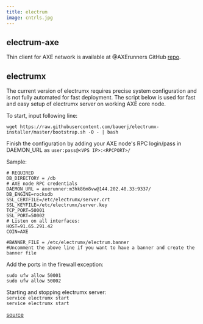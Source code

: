 ```yaml
---
title: electrum
image: cntrls.jpg
---
```

<h2>electrum-axe</h2>
Thin client for AXE network is available at @AXErunners GitHub <a href="https://github.com/AXErunners/electrum-axe">repo</a>.

<h2>electrumx</h2>
The current version of electrumx requires precise system configuration and is not fully automated for fast deployment. The script below is used for fast and easy setup of electrumx server on working AXE core node.

To start, input following line:
```
wget https://raw.githubusercontent.com/bauerj/electrumx-installer/master/bootstrap.sh -O - | bash
```

Finish the configuration by adding your AXE node's RPC login/pass in DAEMON_URL as `user:pass@<VPS IP>:<RPCPORT>/`

Sample:
```
# REQUIRED
DB_DIRECTORY = /db
# AXE node RPC credentials
DAEMON_URL = axerunner:m3hk86m8vw@144.202.40.33:9337/
DB_ENGINE=rocksdb
SSL_CERTFILE=/etc/electrumx/server.crt
SSL_KEYFILE=/etc/electrumx/server.key
TCP_PORT=50001
SSL_PORT=50002
# Listen on all interfaces:
HOST=91.65.291.42
COIN=AXE

#BANNER_FILE = /etc/electrumx/electrum.banner
#Uncomment the above line if you want to have a banner and create the banner file
```
Add the ports in the firewall exception:<br />
```
sudo ufw allow 50001
sudo ufw allow 50002
```
Starting and stopping electrumx server:<br />
`service electrumx start`<br />
`service electrumx start`<br />

[source](https://github.com/kyuupichan/electrumx)

